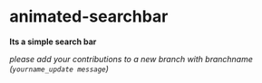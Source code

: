 # animated-searchbar

**Its a simple search bar**

 _please add your contributions to a new branch with branchname (```yourname_update message```)_
